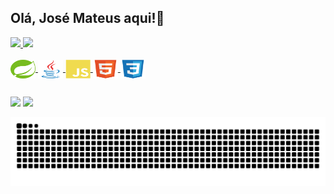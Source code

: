 
## Olá, José Mateus aqui!👋

 <div>
  <a href="https://github.com/mateusjose98">
  <img height="160em" src="https://github-readme-stats.vercel.app/api?username=mateusjose98&show_icons=true&theme=merko&include_all_commits=true&count_private=true"/>
  <img height="160em" src="https://github-readme-stats.vercel.app/api/top-langs/?username=mateusjose98&layout=compact&langs_count=7&theme=merko"/>
</div>

<div style="display: inline_block"><br>
  <img align="center" alt="Mateus-Spring" height="30" width="40"
       src="https://github.com/devicons/devicon/blob/master/icons/spring/spring-original.svg">
 <img align="center" alt="Mateus-Java" height="30" width="40"
 src="https://github.com/devicons/devicon/blob/master/icons/java/java-original.svg">
  <img align="center" alt="Mateus-Js" height="30" width="40" src="https://raw.githubusercontent.com/devicons/devicon/master/icons/javascript/javascript-plain.svg">
  <img align="center" alt="Mateus-HTML" height="30" width="40" src="https://raw.githubusercontent.com/devicons/devicon/master/icons/html5/html5-original.svg">
  <img align="center" alt="Mateus-CSS" height="30" width="40" src="https://raw.githubusercontent.com/devicons/devicon/master/icons/css3/css3-original.svg">
</div>

##

<div>
  <a href="https://www.linkedin.com/in/jos%C3%A9-mateus-barros-taveira/" target="_blank"><img src="https://img.shields.io/badge/-LinkedIn-%230077B5?style=for-the-badge&logo=linkedin&logoColor=white" target="_blank"></a>
  <a href = "mailto:josemateus.ufma@gmail.com"><img src="https://img.shields.io/badge/-Gmail-%23333?style=for-the-badge&logo=gmail&logoColor=white" target="_blank"></a> 
 
  ![Snake animation](https://github.com/mateusjose98/mateusjose98/blob/output/github-contribution-grid-snake.svg)
 
</div>
